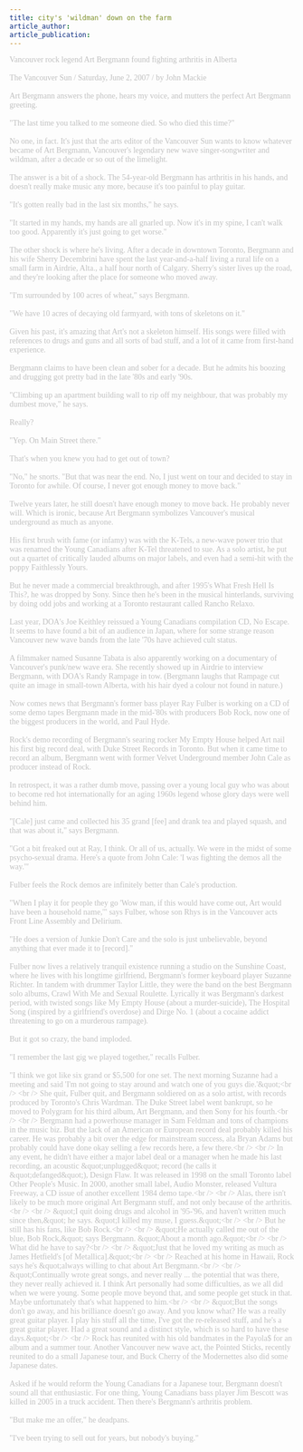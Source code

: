 ```yaml
---
title: city's 'wildman' down on the farm
article_author: 
article_publication: 
---
```

<span style="color: #c0c0c0"><span style="font-family: 'book antiqua',palatino">Vancouver rock legend Art Bergmann found fighting arthritis in Alberta<br />
<br />
The Vancouver Sun / Saturday, June 2, 2007 / by John Mackie<br />
<br />
Art Bergmann answers the phone, hears my voice, and mutters the perfect Art Bergmann greeting.<br />
<br />
&quot;The last time you talked to me someone died. So who died this time?&quot;<br />
<br />
No one, in fact. It's just that the arts editor of the Vancouver Sun wants to know whatever became of Art Bergmann, Vancouver's legendary new wave singer-songwriter and wildman, after a decade or so out of the limelight.<br />
<br />
The answer is a bit of a shock. The 54-year-old Bergmann has arthritis in his hands, and doesn't really make music any more, because it's too painful to play guitar.<br />
<br />
&quot;It's gotten really bad in the last six months,&quot; he says.<br />
<br />
&quot;It started in my hands, my hands are all gnarled up. Now it's in my spine, I can't walk too good. Apparently it's just going to get worse.&quot;<br />
<br />
The other shock is where he's living. After a decade in downtown Toronto, Bergmann and his wife Sherry Decembrini have spent the last year-and-a-half living a rural life on a small farm in Airdrie, Alta., a half hour north of Calgary. Sherry's sister lives up the road, and they're looking after the place for someone who moved away.<br />
<br />
&quot;I'm surrounded by 100 acres of wheat,&quot; says Bergmann.<br />
<br />
&quot;We have 10 acres of decaying old farmyard, with tons of skeletons on it.&quot;<br />
<br />
Given his past, it's amazing that Art's not a skeleton himself. His songs were filled with references to drugs and guns and all sorts of bad stuff, and a lot of it came from first-hand experience.<br />
<br />
Bergmann claims to have been clean and sober for a decade. But he admits his boozing and drugging got pretty bad in the late '80s and early '90s.<br />
<br />
&quot;Climbing up an apartment building wall to rip off my neighbour, that was probably my dumbest move,&quot; he says.<br />
<br />
Really?<br />
<br />
&quot;Yep. On Main Street there.&quot;<br />
<br />
That's when you knew you had to get out of town?<br />
<br />
&quot;No,&quot; he snorts. &quot;But that was near the end. No, I just went on tour and decided to stay in Toronto for awhile. Of course, I never got enough money to move back.&quot;<br />
<br />
Twelve years later, he still doesn't have enough money to move back. He probably never will. Which is ironic, because Art Bergmann symbolizes Vancouver's musical underground as much as anyone.<br />
<br />
His first brush with fame (or infamy) was with the K-Tels, a new-wave power trio that was renamed the Young Canadians after K-Tel threatened to sue. As a solo artist, he put out a quartet of critically lauded albums on major labels, and even had a semi-hit with the poppy Faithlessly Yours.<br />
<br />
But he never made a commercial breakthrough, and after 1995's What Fresh Hell Is This?, he was dropped by Sony. Since then he's been in the musical hinterlands, surviving by doing odd jobs and working at a Toronto restaurant called Rancho Relaxo.<br />
<br />
Last year, DOA's Joe Keithley reissued a Young Canadians compilation CD, No Escape. It seems to have found a bit of an audience in Japan, where for some strange reason Vancouver new wave bands from the late '70s have achieved cult status.<br />
<br />
A filmmaker named Susanne Tabata is also apparently working on a documentary of Vancouver's punk/new wave era. She recently showed up in Airdrie to interview Bergmann, with DOA's Randy Rampage in tow. (Bergmann laughs that Rampage cut quite an image in small-town Alberta, with his hair dyed a colour not found in nature.)<br />
<br />
Now comes news that Bergmann's former bass player Ray Fulber is working on a CD of some demo tapes Bergmann made in the mid-'80s with producers Bob Rock, now one of the biggest producers in the world, and Paul Hyde.<br />
<br />
Rock's demo recording of Bergmann's searing rocker My Empty House helped Art nail his first big record deal, with Duke Street Records in Toronto. But when it came time to record an album, Bergmann went with former Velvet Underground member John Cale as producer instead of Rock.<br />
<br />
In retrospect, it was a rather dumb move, passing over a young local guy who was about to become red hot internationally for an aging 1960s legend whose glory days were well behind him.<br />
<br />
&quot;[Cale] just came and collected his 35 grand [fee] and drank tea and played squash, and that was about it,&quot; says Bergmann.<br />
<br />
&quot;Got a bit freaked out at Ray, I think. Or all of us, actually. We were in the midst of some psycho-sexual drama. Here's a quote from John Cale: 'I was fighting the demos all the way.'&quot;<br />
<br />
Fulber feels the Rock demos are infinitely better than Cale's production.<br />
<br />
&quot;When I play it for people they go 'Wow man, if this would have come out, Art would have been a household name,'&quot; says Fulber, whose son Rhys is in the Vancouver acts Front Line Assembly and Delirium.<br />
<br />
&quot;He does a version of Junkie Don't Care and the solo is just unbelievable, beyond anything that ever made it to [record].&quot;<br />
<br />
Fulber now lives a relatively tranquil existence running a studio on the Sunshine Coast, where he lives with his longtime girlfriend, Bergmann's former keyboard player Suzanne Richter. In tandem with drummer Taylor Little, they were the band on the best Bergmann solo albums, Crawl With Me and Sexual Roulette. Lyrically it was Bergmann's darkest period, with twisted songs like My Empty House (about a murder-suicide), The Hospital Song (inspired by a girlfriend's overdose) and Dirge No. 1 (about a cocaine addict threatening to go on a murderous rampage).<br />
<br />
But it got so crazy, the band imploded.<br />
<br />
&quot;I remember the last gig we played together,&quot; recalls Fulber.<br />
<br />
&quot;I think we got like six grand or $5,500 for one set. The next morning Suzanne had a meeting and said 'I'm not going to stay around and watch one of you guys die.'&quot;<br />
<br />
She quit, Fulber quit, and Bergmann soldiered on as a solo artist, with records produced by Toronto's Chris Wardman. The Duke Street label went bankrupt, so he moved to Polygram for his third album, Art Bergmann, and then Sony for his fourth.<br />
<br />
Bergmann had a powerhouse manager in Sam Feldman and tons of champions in the music biz. But the lack of an American or European record deal probably killed his career. He was probably a bit over the edge for mainstream success, ala Bryan Adams but probably could have done okay selling a few records here, a few there.<br />
<br />
In any event, he didn't have either a major label deal or a manager when he made his last recording, an acoustic &quot;unplugged&quot; record (he calls it &quot;defanged&quot;), Design Flaw. It was released in 1998 on the small Toronto label Other People's Music. In 2000, another small label, Audio Monster, released Vultura Freeway, a CD issue of another excellent 1984 demo tape.<br />
<br />
Alas, there isn't likely to be much more original Art Bergmann stuff, and not only because of the arthritis.<br />
<br />
&quot;I quit doing drugs and alcohol in '95-'96, and haven't written much since then,&quot; he says. &quot;I killed my muse, I guess.&quot;<br />
<br />
But he still has his fans, like Bob Rock.<br />
<br />
&quot;He actually called me out of the blue, Bob Rock,&quot; says Bergmann. &quot;About a month ago.&quot;<br />
<br />
What did he have to say?<br />
<br />
&quot;Just that he loved my writing as much as James Hetfield's [of Metallica].&quot;<br />
<br />
Reached at his home in Hawaii, Rock says he's &quot;always willing to chat about Art Bergmann.<br />
<br />
&quot;Continually wrote great songs, and never really ... the potential that was there, they never really achieved it. I think Art personally had some difficulties, as we all did when we were young. Some people move beyond that, and some people get stuck in that. Maybe unfortunately that's what happened to him.<br />
<br />
&quot;But the songs don't go away, and his brilliance doesn't go away. And you know what? He was a really great guitar player. I play his stuff all the time, I've got the re-released stuff, and he's a great guitar player. Had a great sound and a distinct style, which is so hard to have these days.&quot;<br />
<br />
Rock has reunited with his old bandmates in the Payola$ for an album and a summer tour. Another Vancouver new wave act, the Pointed Sticks, recently reunited to do a small Japanese tour, and Buck Cherry of the Modernettes also did some Japanese dates.<br />
<br />
Asked if he would reform the Young Canadians for a Japanese tour, Bergmann doesn't sound all that enthusiastic. For one thing, Young Canadians bass player Jim Bescott was killed in 2005 in a truck accident. Then there's Bergmann's arthritis problem.<br />
<br />
&quot;But make me an offer,&quot; he deadpans.<br />
<br />
&quot;I've been trying to sell out for years, but nobody's buying.&quot;<br />
</span></span>
